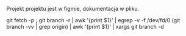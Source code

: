 Projekt projektu jest w figmie, dokumentacja w pliku.

git fetch -p ; git branch -r | awk '{print $1}' | egrep -v -f /dev/fd/0 (git branch -vv | grep origin) | awk '{print $1}' | xargs git branch -d


